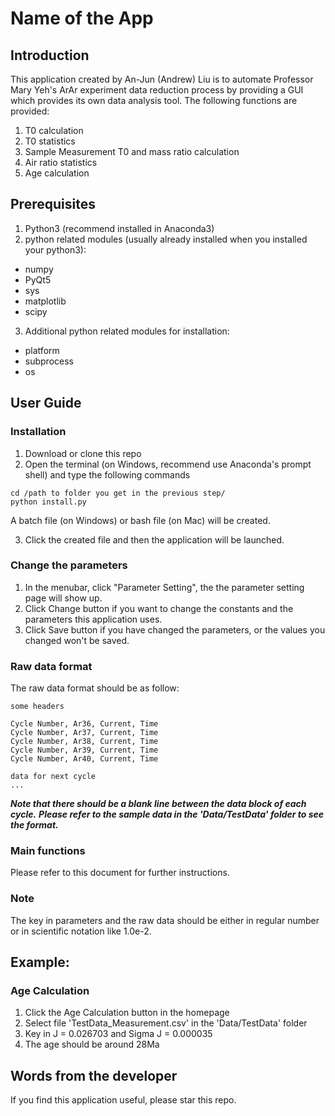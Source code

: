 # Name of the App
## Introduction
This application created by An-Jun (Andrew) Liu is to automate Professor Mary Yeh's ArAr experiment data reduction process by providing a GUI which provides its own data analysis tool.
The following functions are provided:
1. T0 calculation
2. T0 statistics
3. Sample Measurement T0 and mass ratio calculation
4. Air ratio statistics
5. Age calculation

## Prerequisites
1. Python3 (recommend installed in Anaconda3)
2. python related modules (usually already installed when you installed your python3):
* numpy
* PyQt5
* sys
* matplotlib
* scipy
3. Additional python related modules for installation:
* platform
* subprocess
* os

## User Guide
### Installation
1. Download or clone this repo
2. Open the terminal (on Windows, recommend use Anaconda's prompt shell) and type the following commands
```
cd /path to folder you get in the previous step/
python install.py
```
A batch file (on Windows) or bash file (on Mac) will be created.

3. Click the created file and then the application will be launched.

### Change the parameters
1. In the menubar, click "Parameter Setting", the the parameter setting page will show up. 
2. Click Change button if you want to change the constants and the parameters this application uses.
3. Click Save button if you have changed the parameters, or the values you changed won't be saved.

### Raw data format
The raw data format should be as follow:
```
some headers

Cycle Number, Ar36, Current, Time
Cycle Number, Ar37, Current, Time
Cycle Number, Ar38, Current, Time
Cycle Number, Ar39, Current, Time
Cycle Number, Ar40, Current, Time

data for next cycle
...
```
***Note that there should be a blank line between the data block of each cycle.***
***Please refer to the sample data in the 'Data/TestData' folder to see the format.***

### Main functions
Please refer to this document for further instructions.

### Note
The key in parameters and the raw data should be either in regular number or in scientific notation like 1.0e-2.

## Example:
### Age Calculation
1. Click the Age Calculation button in the homepage
2. Select file 'TestData_Measurement.csv' in the 'Data/TestData' folder
3. Key in J = 0.026703 and Sigma J = 0.000035
4. The age should be around 28Ma

## Words from the developer
If you find this application useful, please star this repo.